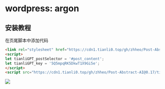 # wordpress: argon

## 安装教程

在页尾脚本中添加代码

```HTML
<link rel="stylesheet" href="https://cdn1.tianli0.top/gh/zhheo/Post-Abstract-AI@0.17/tianli_gpt.css">
<script>
let tianliGPT_postSelector = '#post_content';
let tianliGPT_key = '5Q5mpqRK5DkwT1X9Gi5e';
</script>
<script src="https://cdn1.tianli0.top/gh/zhheo/Post-Abstract-AI@0.17/tianli_gpt.js"></script>
```

![](https://p.zhheo.com/S4Ceh822190881693363641493.png!blogimg)
